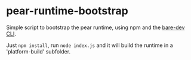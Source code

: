 # pear-runtime-bootstrap

Simple script to bootstrap the pear runtime, using npm and the [bare-dev CLI](https://github.com/holepunchto/bare-dev).

Just `npm install`, run `node index.js` and it will build the runtime in a 'platform-build' subfolder.